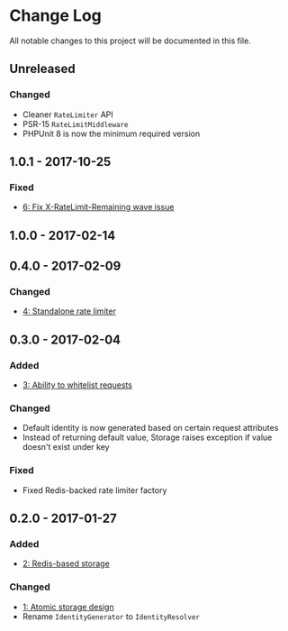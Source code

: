 # Change Log

All notable changes to this project will be documented in this file.

## Unreleased

### Changed
- Cleaner `RateLimiter` API
- PSR-15 `RateLimitMiddleware`
- PHPUnit 8 is now the minimum required version

## 1.0.1 - 2017-10-25

### Fixed
- [6: Fix X-RateLimit-Remaining wave issue](https://github.com/nikolaposa/rate-limit/pull/6)

## 1.0.0 - 2017-02-14

## 0.4.0 - 2017-02-09

### Changed
- [4: Standalone rate limiter](https://github.com/nikolaposa/rate-limit/pull/4)

## 0.3.0 - 2017-02-04

### Added
- [3: Ability to whitelist requests](https://github.com/nikolaposa/rate-limit/pull/3)

### Changed
- Default identity is now generated based on certain request attributes
- Instead of returning default value, Storage raises exception if value doesn't exist under key

### Fixed
- Fixed Redis-backed rate limiter factory

## 0.2.0 - 2017-01-27

### Added
- [2: Redis-based storage](https://github.com/nikolaposa/rate-limit/pull/2)

### Changed
- [1: Atomic storage design](https://github.com/nikolaposa/rate-limit/pull/1)
- Rename `IdentityGenerator` to `IdentityResolver`


[Unreleased]: https://github.com/nikolaposa/rate-limit/compare/0.2.0...HEAD

